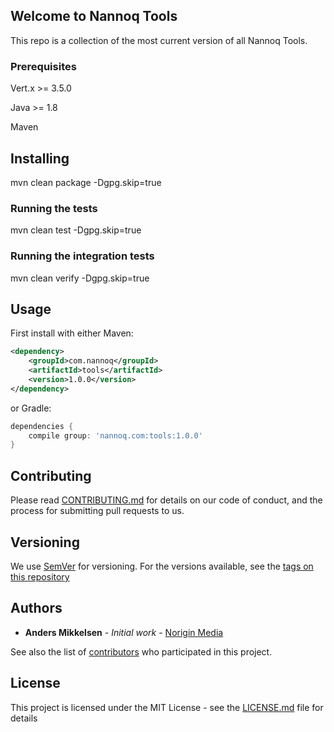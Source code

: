 ## Welcome to Nannoq Tools

This repo is a collection of the most current version of all Nannoq Tools.

### Prerequisites

Vert.x >= 3.5.0

Java >= 1.8

Maven

## Installing

mvn clean package -Dgpg.skip=true

### Running the tests

mvn clean test -Dgpg.skip=true

### Running the integration tests

mvn clean verify -Dgpg.skip=true

## Usage

First install with either Maven:

```xml
<dependency>
    <groupId>com.nannoq</groupId>
    <artifactId>tools</artifactId>
    <version>1.0.0</version>
</dependency>
```

or Gradle:

```groovy
dependencies {
    compile group: 'nannoq.com:tools:1.0.0'
}
```

## Contributing

Please read [CONTRIBUTING.md](https://github.com/mikand13/nannoq-tools/blob/master/CONTRIBUTING.md) for details on our code of conduct, and the process for submitting pull requests to us.

## Versioning

We use [SemVer](http://semver.org/) for versioning. For the versions available, see the [tags on this repository](https://github.com/mikand13/nannoq-tools/tags)

## Authors

* **Anders Mikkelsen** - *Initial work* - [Norigin Media](http://noriginmedia.com/)

See also the list of [contributors](https://github.com/mikand13/nannoq-tools/contributors) who participated in this project.

## License

This project is licensed under the MIT License - see the [LICENSE.md](https://github.com/mikand13/nannoq-tools/blob/master/LICENSE) file for details

